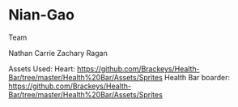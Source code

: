 # Nian-Gao
Team

Nathan
Carrie
Zachary
Ragan





Assets Used:
Heart: https://github.com/Brackeys/Health-Bar/tree/master/Health%20Bar/Assets/Sprites
Health Bar boarder: https://github.com/Brackeys/Health-Bar/tree/master/Health%20Bar/Assets/Sprites
